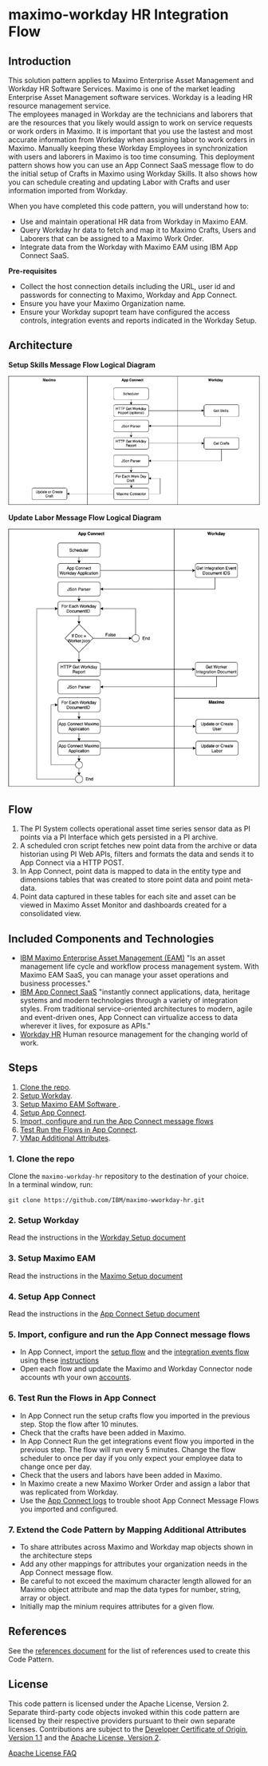 # maximo-workday HR Integration Flow

## Introduction

This solution pattern applies to Maximo Enterprise Asset Management and Workday HR Software Services.   Maximo is one of 
the market leading Enterprise Asset Management software services.   Workday is a leading HR resource management service.  
The employees managed in Workday are the technicians and laborers that are the resources that you likely would assign to 
work on service requests or work orders in Maximo.  It is important that you use the lastest and most accurate
information from Workday when assigning labor to work orders in Maximo.   Manually keeping these Workday Employees in 
synchronization with users and laborers in Maximo is too time consuming.  This deployment pattern shows how you can use 
an App Connect SaaS message flow to do the initial setup of Crafts in Maximo using Workday Skills.   It also shows how you 
can schedule creating and updating Labor with Crafts and user information imported from Workday.
 
 
When you have completed this code pattern, you will understand how to:

* Use and maintain operational HR data from Workday in Maximo EAM.
* Query Workday hr data to fetch and map it to Maximo Crafts, Users and Laborers that can be assigned to a Maximo Work Order.
* Integrate data from the Workday with Maximo EAM using IBM App Connect SaaS.

**Pre-requisites**
*  Collect the host connection details including the URL, user id and passwords for connecting to Maximo, Workday and App Connect. 
*  Ensure you have your Maximo Organization name.
*  Ensure your Workday supoprt team have configured the access controls, integration events and reports indicated in the Workday Setup.

## Architecture

**Setup Skills Message Flow Logical Diagram**

  ![Setup Skills Message Flow](images/SetupFlowLogicalDiagram.png)


**Update Labor Message Flow Logical Diagram**

  ![Setup Skills Message Flow](images/LaborFlowLogicalDiagram.png)


## Flow

1. The PI System collects operational asset time series sensor data  as PI points via a PI Interface which gets persisted in a PI archive.
2. A scheduled cron script fetches new point data from the archive or data historian using PI Web APIs, filters and formats the data and sends it to App Connect via a HTTP POST.
3. In App Connect, point data is mapped to data in the entity type and dimensions tables that was created to store point data and point meta-data.
4. Point data captured in these tables for each site and asset can be viewed in Maximo Asset Monitor and dashboards created for a consolidated view.  

## Included Components and Technologies

* [IBM Maximo Enterprise Asset Management (EAM)](https://www.ibm.com/support/knowledgecenter/en/SSBLW8/com.ibm.mamc.doc/overview/c_prod_overview.html) "Is an asset management life cycle and workflow process management system. With Maximo EAM SaaS, you can manage your asset operations and business processes."
* [IBM App Connect SaaS](https://www.ibm.com/us-en/cloud/app-connect) "instantly connect applications, data, heritage systems and modern technologies through a variety of integration styles. From traditional service-oriented architectures to modern, agile and event-driven ones, App Connect can virtualize access to data wherever it lives, for exposure as APIs."
* [Workday HR](https://www.workday.com/en-gb/products/human-capital-management/human-resource-management.html) Human resource management for the changing world of work.

## Steps

1. [Clone the repo](#1-clone-the-repo).
2. [Setup Workday](#2-setup-workday).
3. [Setup Maximo EAM Software ](#2-setup-the-maximo-eam).
4. [Setup App Connect](#2-setup-app-connect).
5. [Import, configure and run the App Connect message flows](#7-update-the-provided-app-connect-application-configuration-to-publish-data-to-monitor)
6. [Test Run the Flows in App Connect](#8-send-oil-well-down-time-data-from-the-pi-data-historian-to-maximo-asset-monitor).
7. [VMap Additional Attributes](#9-view-oil-well-down-time-data-in-maximo-asset-monitor).

### 1. Clone the repo

Clone the `maximo-workday-hr` repository to the destination of your choice.  
In a terminal window, run:

```
git clone https://github.com/IBM/maximo-wworkday-hr.git
```

### 2. Setup Workday
Read the instructions in the [Workday Setup document](workday_setup.md) 

### 3. Setup Maximo EAM
Read the instructions in the [Maximo Setup document](maximo_setup.md) 

### 4. Setup App Connect
Read the instructions in the [App Connect Setup document](app_connect_setup.md) 

### 5. Import, configure and run the App Connect message flows
* In App Connect, import the [setup flow](maximo_workday_intial_setup_crafts.yaml) and the [integration events flow](maximo_workday_get_integration_events.yaml) using these [instructions](https://www.ibm.com/support/knowledgecenter/SSTTDS_11.0.0/com.ibm.ace.icp.doc/certc_exportingimportingapiflows.htm)   
* Open each flow and update the Maximo and Workday Connector node accounts wth your own [accounts](https://www.ibm.com/support/knowledgecenter/SSTTDS_11.0.0/com.ibm.ace.icp.doc/certc_connectingtoaccounts.html). 

### 6. Test Run the Flows in App Connect
* In App Connect run the setup crafts flow you imported in the previous step. Stop the flow after 10 minutes.  
* Check that the crafts have been added in Maximo.
* In App Connect Run the get integrations event flow you imported in the previous step. The flow will run every 5 minutes.  Change the flow scheduler to once per day if you only expect your employee data to change once per day. 
* Check that the users and labors have been added in Maximo.
* In Maximo create a new Maximo Worker Order and assign a labor that was replicated from Workday.
* Use the [App Connect logs](https://developer.ibm.com/integration/docs/app-connect/troubleshooting/viewing-app-connect-logs-in-the-log-viewer/) to trouble shoot App Connect Message Flows you imported and configured.

### 7. Extend the Code Pattern by Mapping Additional Attributes
* To share attributes across Maximo and Workday map objects shown in the architecture steps
* Add any other mappings for attributes your organization needs in the App Connect message flow. 
* Be careful to not exceed the maximum character length allowed for an Maximo object attribute and map the data types for number, string, array or object.
* Initially map the minium requires attributes for a given flow.
  
## References
See the [references document](references.md) for the list of references used to create this Code Pattern.

## License

This code pattern is licensed under the Apache License, Version 2. Separate third-party code objects invoked within this code pattern are licensed by their respective providers pursuant to their own separate licenses. Contributions are subject to the [Developer Certificate of Origin, Version 1.1](https://developercertificate.org/) and the [Apache License, Version 2](https://www.apache.org/licenses/LICENSE-2.0.txt).

[Apache License FAQ](https://www.apache.org/foundation/license-faq.html#WhatDoesItMEAN)